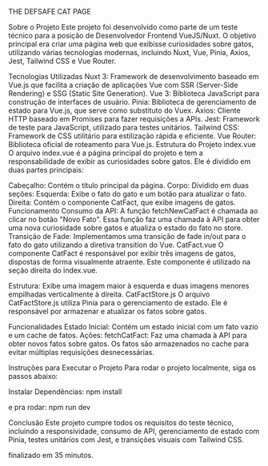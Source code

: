 THE DEFSAFE CAT PAGE

Sobre o Projeto
Este projeto foi desenvolvido como parte de um teste técnico para a posição de Desenvolvedor Frontend VueJS/Nuxt. O objetivo principal era criar uma página web que exibisse curiosidades sobre gatos, utilizando várias tecnologias modernas, incluindo Nuxt, Vue, Pinia, Axios, Jest, Tailwind CSS e Vue Router.

Tecnologias Utilizadas
Nuxt 3: Framework de desenvolvimento baseado em Vue.js que facilita a criação de aplicações Vue com SSR (Server-Side Rendering) e SSG (Static Site Generation).
Vue 3: Biblioteca JavaScript para construção de interfaces de usuário.
Pinia: Biblioteca de gerenciamento de estado para Vue.js, que serve como substituto do Vuex.
Axios: Cliente HTTP baseado em Promises para fazer requisições a APIs.
Jest: Framework de teste para JavaScript, utilizado para testes unitários.
Tailwind CSS: Framework de CSS utilitário para estilização rápida e eficiente.
Vue Router: Biblioteca oficial de roteamento para Vue.js.
Estrutura do Projeto
index.vue
O arquivo index.vue é a página principal do projeto e tem a responsabilidade de exibir as curiosidades sobre gatos. Ele é dividido em duas partes principais:

Cabeçalho: Contém o título principal da página.
Corpo: Dividido em duas seções:
Esquerda: Exibe o fato do gato e um botão para atualizar o fato.
Direita: Contém o componente CatFact, que exibe imagens de gatos.
Funcionamento
Consumo da API: A função fetchNewCatFact é chamada ao clicar no botão "Novo Fato". Essa função faz uma chamada à API para obter uma nova curiosidade sobre gatos e atualiza o estado do fato no store.
Transição de Fade: Implementamos uma transição de fade in/out para o fato do gato utilizando a diretiva transition do Vue.
CatFact.vue
O componente CatFact é responsável por exibir três imagens de gatos, dispostas de forma visualmente atraente. Este componente é utilizado na seção direita do index.vue.

Estrutura: Exibe uma imagem maior à esquerda e duas imagens menores empilhadas verticalmente à direita.
CatFactStore.js
O arquivo CatFactStore.js utiliza Pinia para o gerenciamento de estado. Ele é responsável por armazenar e atualizar os fatos sobre gatos.

Funcionalidades
Estado Inicial: Contém um estado inicial com um fato vazio e um cache de fatos.
Ações:
fetchCatFact: Faz uma chamada à API para obter novos fatos sobre gatos. Os fatos são armazenados no cache para evitar múltiplas requisições desnecessárias.

Instruções para Executar o Projeto
Para rodar o projeto localmente, siga os passos abaixo:

Instalar Dependências:
npm install

e pra rodar: 
npm run dev

Conclusão
Este projeto cumpre todos os requisitos do teste técnico, incluindo a responsividade, consumo de API, gerenciamento de estado com Pinia, testes unitários com Jest, e transições visuais com Tailwind CSS.

finalizado em 35 minutos.
